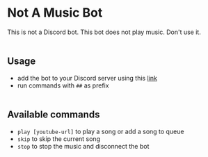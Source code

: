 # Not A Music Bot
This is not a Discord bot. This bot does not play music. Don't use it.
<br><br>
## Usage
- add the bot to your Discord server using this [link](https://discord.com/api/oauth2/authorize?client_id=966965791910158366&permissions=68722624512&scope=bot)
- run commands with <code>##</code> as prefix
<br><br>
## Available commands
- <code>play [youtube-url]</code> to play a song or add a song to queue
- <code>skip</code> to skip the current song
- <code>stop</code> to stop the music and disconnect the bot
